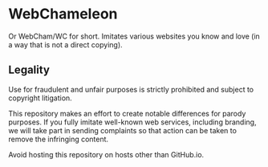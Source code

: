 # WebChameleon

Or WebCham/WC for short. Imitates various websites you know and love (in a way that is not a direct copying).

## Legality

Use for fraudulent and unfair purposes is strictly prohibited and subject to copyright litigation.

This repository makes an effort to create notable differences for parody purposes. If you fully imitate well-known web services, including branding, we will take part in sending complaints so that action can be taken to remove the infringing content.

Avoid hosting this repository on hosts other than GitHub.io.
